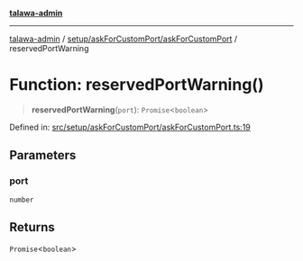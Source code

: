 [**talawa-admin**](../../../../README.md)

***

[talawa-admin](../../../../README.md) / [setup/askForCustomPort/askForCustomPort](../README.md) / reservedPortWarning

# Function: reservedPortWarning()

> **reservedPortWarning**(`port`): `Promise`\<`boolean`\>

Defined in: [src/setup/askForCustomPort/askForCustomPort.ts:19](https://github.com/gautam-divyanshu/talawa-admin/blob/cfee07d9592eee1569f258baf49181c393e48f1b/src/setup/askForCustomPort/askForCustomPort.ts#L19)

## Parameters

### port

`number`

## Returns

`Promise`\<`boolean`\>
